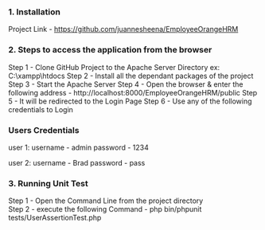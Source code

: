 ### 1. Installation
Project Link - https://github.com/juannesheena/EmployeeOrangeHRM


### 2. Steps to access the application from the browser
 

Step 1 - Clone GitHub Project to the Apache Server Directory ex: C:\xampp\htdocs
Step 2 - Install all the dependant packages of the project 
Step 3 - Start the Apache Server
Step 4 - Open the browser & enter the following address - http://localhost:8000/EmployeeOrangeHRM/public
Step 5 - It will be redirected to the Login Page
Step 6 - Use any of the following credentials to Login


### Users Credentials

user 1: 
username - admin
password - 1234

user 2:
username - Brad
password - pass


### 3. Running Unit Test

Step 1 - Open the Command Line from the project directory  
Step 2 - execute the following Command - php bin/phpunit tests/UserAssertionTest.php

